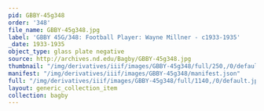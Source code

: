 ```yaml
---
pid: GBBY-45g348
order: '348'
file_name: GBBY-45g348.jpg
label: 'GBBY 45G/348: Football Player: Wayne Millner - c1933-1935'
_date: 1933-1935
object_type: glass plate negative
source: http://archives.nd.edu/Bagby/GBBY-45g348.jpg
thumbnail: "/img/derivatives/iiif/images/GBBY-45g348/full/250,/0/default.jpg"
manifest: "/img/derivatives/iiif/images/GBBY-45g348/manifest.json"
full: "/img/derivatives/iiif/images/GBBY-45g348/full/1140,/0/default.jpg"
layout: generic_collection_item
collection: bagby
---
```

